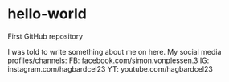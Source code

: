 # hello-world
First GitHub repository

I was told to write something about me on here.
My social media profiles/channels:
FB: facebook.com/simon.vonplessen.3
IG: instagram.com/hagbardcel23
YT: youtube.com/hagbardcel23
